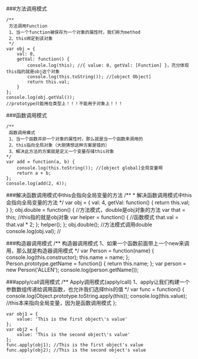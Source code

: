 ​###方法调用模式

    /**
     方法调用Function
     1、当一个function被保存为一个对象的属性时，我们称为method
     2、this绑定到该对象
     */
    var obj = {
        val: 0,
        getVal: function() {
            console.log(this); //{ value: 0, getVal: [Function] }，充分体现this指的就是obj这个对象
            console.log(this.toString()); //[object Object]
            return this.val;
        }
    };
    console.log(obj.getVal());
    //prototype只能用在类型上！！！不能用于对象上！！！

###函数调用模式
    
    /**
     函数调用模式
     1、当一个函数并非一个对象的属性时，那么就是当一个函数来调用的
     2、this指向全局对象（大胆猜想这种方案是错的）
     3、解决此方法的方案就是定义一个变量存储this对象
    */
    var add = function(a, b) {
        console.log(this.toString()); //[object global]全局变量啊
        return a + b;
    };
    console.log(add(2, 4));

###解决函数调用模式中this会指向全局变量的方法
    /**
     * 解决函数调用模式中this会指向全局变量的方法
     */
    var obj = {
        val: 4,
        getVal: function() {
            return this.val;
        }
    };
    obj.double = function() { //方法模式，double是obj对象的方法
        var that = this; //this指的就是obj对象
        var helper = function() { //函数模式
            that.val = that.val * 2;
        };
        helper();
    };
    obj.double(); //方法模式调用double
    console.log(obj.val); //

###构造器调用模式
    /**
     构造器调用模式
     1、如果一个函数前面带上一个new来调用，那么就是构造器调用模式
    */
    var Person = function(name) {
        console.log(this.constructor);
        this.name = name;
    };
    Person.prototype.getName = function() {
        return this.name;
    };
    var person = new Person('ALLEN');
    console.log(person.getName());

###apply/call调用模式
    /**
     Apply调用模式(apply/call)
     1、apply让我们构建一个参数数组传递给调用函数，也允许我们选择this的值
    */
    var func = function() {
        console.log(Object.prototype.toString.apply(this));
        console.log(this.value); //this本来指向全局变量，因为是函数调用模式
    };
    
    var obj1 = {
        value: 'This is the first object\'s value'
    };
    var obj2 = {
        value: 'This is the second object\'s value'
    };
    func.apply(obj1); //This is the first object's value
    func.apply(obj2); //This is the second object's value